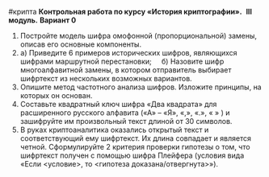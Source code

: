 #крипта 
**Контрольная работа по курсу «История криптографии».**  **III** **модуль.**
**Вариант 0**
1. Постройте модель шифра омофонной (пропорциональной) замены, описав его основные компоненты.
2. а) Приведите 6 примеров исторических шифров, являющихся шифрами маршрутной перестановки;
    б) Назовите шифр многоалфавитной замены, в котором отправитель выбирает шифртекст из нескольких возможных вариантов.
3. Опишите метод частотного анализа шифров. Изложите принципы, на которых он основан.
4. Составьте квадратный ключ шифра «Два квадрата» для расширенного русского алфавита («А» – «Я», «,», «.», « » ) и зашифруйте им произвольный текст длиной от 30 символов.
5. В руках криптоаналитика оказались открытый текст и соответствующий ему шифртекст. Их длина совпадает и является четной. Сформулируйте 2 критерия проверки гипотезы о том, что шифртекст получен с помощью шифра Плейфера (условия вида «Если <условие>, то <гипотеза доказана/отвергнута>»).
